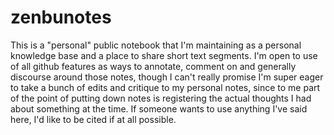 # zenbunotes
This is a "personal" public notebook that I'm maintaining as a personal knowledge base and a place to share short text segments. I'm open to use of all github features as ways to annotate, comment on and generally discourse around those notes, though I can't really promise I'm super eager to take a bunch of edits and critique to my personal notes, since to me part of the point of putting down notes is registering the actual thoughts I had about something at the time. If someone wants to use anything I've said here, I'd like to be cited if at all possible.